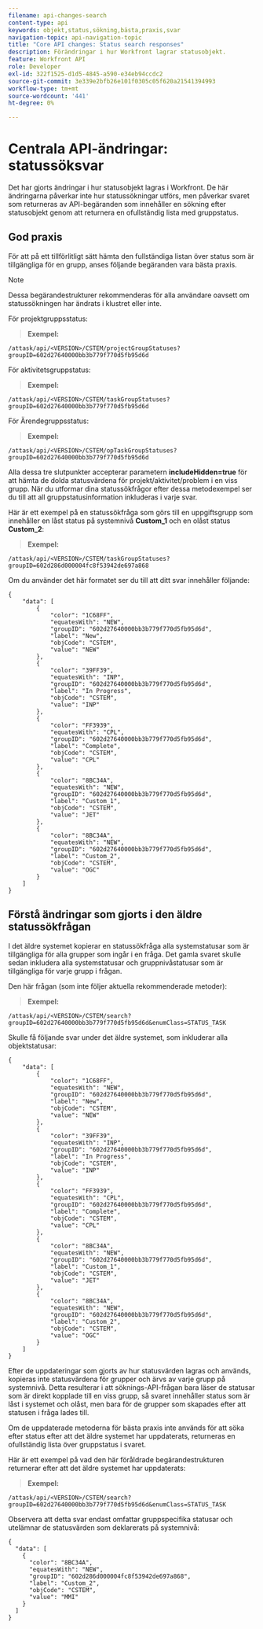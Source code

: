 ```yaml
---
filename: api-changes-search
content-type: api
keywords: objekt,status,sökning,bästa,praxis,svar
navigation-topic: api-navigation-topic
title: "Core API changes: Status search responses"
description: Förändringar i hur Workfront lagrar statusobjekt.
feature: Workfront API
role: Developer
exl-id: 322f1525-d1d5-4845-a590-e34eb94ccdc2
source-git-commit: 3e339e2bfb26e101f0305c05f620a21541394993
workflow-type: tm+mt
source-wordcount: '441'
ht-degree: 0%

---
```


# Centrala API-ändringar: statussöksvar

Det har gjorts ändringar i hur statusobjekt lagras i Workfront. De här ändringarna påverkar inte hur statussökningar utförs, men påverkar svaret som returneras av API-begäranden som innehåller en sökning efter statusobjekt genom att returnera en ofullständig lista med gruppstatus.

## God praxis

För att på ett tillförlitligt sätt hämta den fullständiga listan över status som är tillgängliga för en grupp, anses följande begäranden vara bästa praxis.

>[!NOTE]
>
>Dessa begärandestrukturer rekommenderas för alla användare oavsett om statussökningen har ändrats i klustret eller inte.

För projektgruppsstatus:

>**Exempel:**

```
/attask/api/<VERSION>/CSTEM/projectGroupStatuses?groupID=602d27640000bb3b779f770d5fb95d6d
```

För aktivitetsgruppstatus:

>**Exempel:**

```
/attask/api/<VERSION>/CSTEM/taskGroupStatuses?groupID=602d27640000bb3b779f770d5fb95d6d
```

För Ärendegruppsstatus:

>**Exempel:**

```
/attask/api/<VERSION>/CSTEM/opTaskGroupStatuses?groupID=602d27640000bb3b779f770d5fb95d6d
```

Alla dessa tre slutpunkter accepterar parametern **includeHidden=true** för att hämta de dolda statusvärdena för projekt/aktivitet/problem i en viss grupp. När du utformar dina statussökfrågor efter dessa metodexempel ser du till att all gruppstatusinformation inkluderas i varje svar.

Här är ett exempel på en statussökfråga som görs till en uppgiftsgrupp som innehåller en låst status på systemnivå **Custom_1** och en olåst status **Custom_2**:

>**Exempel:**

```
/attask/api/<VERSION>/CSTEM/taskGroupStatuses?groupID=602d286d000004fc8f53942de697a868
```

Om du använder det här formatet ser du till att ditt svar innehåller följande:

```
{
    "data": [
        {
            "color": "1C68FF",
            "equatesWith": "NEW",
            "groupID": "602d27640000bb3b779f770d5fb95d6d",
            "label": "New",
            "objCode": "CSTEM",
            "value": "NEW"
        },
        {
            "color": "39FF39",
            "equatesWith": "INP",
            "groupID": "602d27640000bb3b779f770d5fb95d6d",
            "label": "In Progress",
            "objCode": "CSTEM",
            "value": "INP"
        },
        {
            "color": "FF3939",
            "equatesWith": "CPL",
            "groupID": "602d27640000bb3b779f770d5fb95d6d",
            "label": "Complete",
            "objCode": "CSTEM",
            "value": "CPL"
        },
        {
            "color": "8BC34A",
            "equatesWith": "NEW",
            "groupID": "602d27640000bb3b779f770d5fb95d6d",
            "label": "Custom_1",
            "objCode": "CSTEM",
            "value": "JET"
        },
        {
            "color": "8BC34A",
            "equatesWith": "NEW",
            "groupID": "602d27640000bb3b779f770d5fb95d6d",
            "label": "Custom_2",
            "objCode": "CSTEM",
            "value": "OGC"
        }
    ]
}
```

## Förstå ändringar som gjorts i den äldre statussökfrågan

I det äldre systemet kopierar en statussökfråga alla systemstatusar som är tillgängliga för alla grupper som ingår i en fråga. Det gamla svaret skulle sedan inkludera alla systemstatusar och gruppnivåstatusar som är tillgängliga för varje grupp i frågan.

Den här frågan (som inte följer aktuella rekommenderade metoder):

>**Exempel:**

```
/attask/api/<VERSION>/CSTEM/search?groupID=602d27640000bb3b779f770d5fb95d6d&enumClass=STATUS_TASK
```

Skulle få följande svar under det äldre systemet, som inkluderar alla objektstatusar:

```
{
    "data": [
        {
            "color": "1C68FF",
            "equatesWith": "NEW",
            "groupID": "602d27640000bb3b779f770d5fb95d6d",
            "label": "New",
            "objCode": "CSTEM",
            "value": "NEW"
        },
        {
            "color": "39FF39",
            "equatesWith": "INP",
            "groupID": "602d27640000bb3b779f770d5fb95d6d",
            "label": "In Progress",
            "objCode": "CSTEM",
            "value": "INP"
        },
        {
            "color": "FF3939",
            "equatesWith": "CPL",
            "groupID": "602d27640000bb3b779f770d5fb95d6d",
            "label": "Complete",
            "objCode": "CSTEM",
            "value": "CPL"
        },
        {
            "color": "8BC34A",
            "equatesWith": "NEW",
            "groupID": "602d27640000bb3b779f770d5fb95d6d",
            "label": "Custom_1",
            "objCode": "CSTEM",
            "value": "JET"
        },
        {
            "color": "8BC34A",
            "equatesWith": "NEW",
            "groupID": "602d27640000bb3b779f770d5fb95d6d",
            "label": "Custom_2",
            "objCode": "CSTEM",
            "value": "OGC"
        }
    ]
}
```

Efter de uppdateringar som gjorts av hur statusvärden lagras och används, kopieras inte statusvärdena för grupper och ärvs av varje grupp på systemnivå. Detta resulterar i att söknings-API-frågan bara läser de statusar som är direkt kopplade till en viss grupp, så svaret innehåller status som är låst i systemet och olåst, men bara för de grupper som skapades efter att statusen i fråga lades till.

Om de uppdaterade metoderna för bästa praxis inte används för att söka efter status efter att det äldre systemet har uppdaterats, returneras en ofullständig lista över gruppstatus i svaret.

Här är ett exempel på vad den här föråldrade begärandestrukturen returnerar efter att det äldre systemet har uppdaterats:

>**Exempel:**

```
/attask/api/<VERSION>/CSTEM/search?groupID=602d27640000bb3b779f770d5fb95d6d&enumClass=STATUS_TASK
```

Observera att detta svar endast omfattar gruppspecifika statusar och utelämnar de statusvärden som deklarerats på systemnivå:

```
{
  "data": [
    {
      "color": "8BC34A",
      "equatesWith": "NEW",
      "groupID": "602d286d000004fc8f53942de697a868",
      "label": "Custom_2",
      "objCode": "CSTEM",
      "value": "MMI"
    }
  ]
}
```
